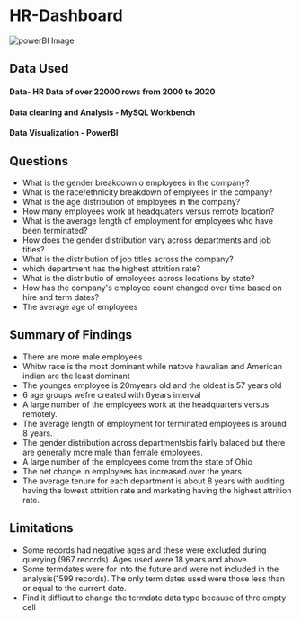 # HR-Dashboard
![powerBI Image](https://github.com/RaphaelAfridata/HR-Dashboard/assets/163150520/4539b197-1b1a-4da9-a1b2-f060f2e81357)


## Data Used 
#### Data- HR Data of over 22000 rows from 2000 to 2020
#### Data cleaning and Analysis - MySQL Workbench
#### Data Visualization - PowerBI

## Questions
- What is the gender breakdown o employees in the company?
- What is the race/ethnicity breakdown of emplyees in the company?
- What is the age distribution of employees in the company?
- How many employees work at headquaters versus remote location?
- What is the average length of employment for employees who have been terminated?
- How does the gender distribution vary across departments and job titles?
- What is the distribution of job titles across the company?
- which department has the highest attrition rate?
- What is the distributio of employees across locations by state?
- How has the company's employee count changed over time based on hire and term dates?
- The average age of employees
  
## Summary of Findings
- There are more male employees
- Whitw race is the most dominant while natove hawalian and American indian are the least dominant
- The younges employee is 20myears old and the oldest is 57 years old
- 6 age groups wefre created with 6years interval
- A large number of the employees work at the headquarters versus remotely.
- The average length of employment for terminated employees is around 8 years.
- The gender distribution across departmentsbis fairly balaced but there are generally more male than female employees.
- A large number of the employees come from the state of Ohio
- The net change in employees has increased over the years.
- The average tenure for each department is about 8 years with auditing having the lowest attrition rate and marketing having the highest attrition rate.

## Limitations
- Some records had negative ages and these were excluded during querying (967 records). Ages used were 18 years and above.
- Some termdates were for into the future and were not included in the analysis(1599 records). The only term dates used were those less than or equal to the current date.
- Find it difficut to change the termdate data type because of thre empty cell
